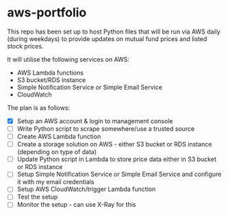 # aws-portfolio
This repo has been set up to host Python files that will be run via AWS daily (during weekdays) to provide updates on mutual fund prices and listed stock prices.

It will utilise the following services on AWS:
- AWS Lambda functions
- S3 bucket/RDS instance
- Simple Notification Service or Simple Email Service
- CloudWatch

The plan is as follows:
- [X] Setup an AWS account & login to management console
- [ ] Write Python script to scrape somewhere/use a trusted source
- [ ] Create AWS Lambda function
- [ ] Create a storage solution on AWS - either S3 bucket or RDS instance (depending on type of data)
- [ ] Update Python script in Lambda to store price data either in S3 bucket or RDS instance
- [ ] Setup Simple Notification Service or Simple Email Service and configure it with my email credentials
- [ ] Setup AWS CloudWatch/trigger Lambda function
- [ ] Test the setup
- [ ] Monitor the setup - can use X-Ray for this
